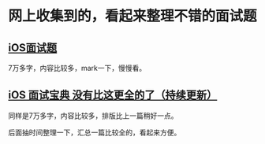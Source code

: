 # 网上收集到的，看起来整理不错的面试题

## [iOS面试题](https://www.jianshu.com/p/971865470673)
7万多字，内容比较多，mark一下，慢慢看。

## [iOS 面试宝典 没有比这更全的了（持续更新）](https://www.jianshu.com/p/3b7f3f596bcb)
同样是7万多字，内容比较多，排版比上一篇稍好一点。

后面抽时间整理一下，汇总一篇比较全的，看起来方便。